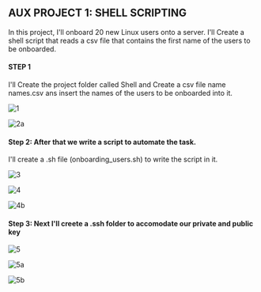 ## AUX PROJECT 1: SHELL SCRIPTING

In this project, I'll onboard 20 new Linux users onto a server. 
I'll Create a shell script that reads a csv file that contains the first name of the users to be onboarded.

#### STEP 1
I'll Create the project folder called Shell  and Create a csv file name names.csv ans insert the names of the users to be onboarded into it.

![1](https://user-images.githubusercontent.com/93729559/164442961-b789ccb3-8ab3-47e7-b612-48a9849222a5.png)

![2a](https://user-images.githubusercontent.com/93729559/164442968-9d8e6ecd-cafb-468d-adef-3db4b93d8723.png)



#### Step 2: After that  we write a script to automate the task.
I'll create a .sh file (onboarding_users.sh) to write the script in it.

![3](https://user-images.githubusercontent.com/93729559/164442979-1e4622cd-d33e-47ea-86be-9dac04c0609b.png)


![4](https://user-images.githubusercontent.com/93729559/164446880-59789f00-dcbe-4bbd-ac63-de8209c2ccc6.png)

![4b](https://user-images.githubusercontent.com/93729559/164446905-c444fcc8-3cf6-43b2-9cac-2e6983281db8.png)


#### Step 3: Next I'll creete a .ssh folder to accomodate our private and public key

![5](https://user-images.githubusercontent.com/93729559/164454797-b614b7f9-49a7-47ff-ba3d-d5c2579884a5.png)

![5a](https://user-images.githubusercontent.com/93729559/164454804-6572d4db-dd27-4b4e-878f-f704ab0bb724.png)

![5b](https://user-images.githubusercontent.com/93729559/164454809-bc37d0d5-ddfd-4d61-9087-e891a3682b2e.png)






